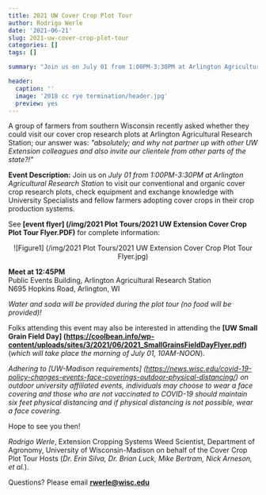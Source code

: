 ```yaml
---
title: 2021 UW Cover Crop Plot Tour
author: Rodrigo Werle
date: '2021-06-21'
slug: 2021-uw-cover-crop-plot-tour
categories: []
tags: []

summary: "Join us on July 01 from 1:00PM-3:30PM at Arlington Agricultural Research Station to visit our cover crop research plots, check equipment and exchange knowledge with University Specialists and fellow farmers adopting cover crops in their crop production systems."

header:
  caption: ''
  image: '2018 cc rye termination/header.jpg'
  preview: yes
---
```


A group of farmers from southern Wisconsin recently asked whether they could visit our cover crop research plots at Arlington Agricultural Research Station; our answer was: *"absolutely; and why not partner up with other UW Extension colleagues and also invite our clientele from other parts of the state?!"*

**Event Description:** Join us on *July 01 from 1:00PM-3:30PM at Arlington Agricultural Research Station* to visit our conventional and organic cover crop research plots, check equipment and exchange knowledge with University Specialists and fellow farmers adopting cover crops in their crop production systems. 

See **[event flyer] (/img/2021 Plot Tours/2021 UW Extension Cover Crop Plot Tour Flyer.PDF)** for complete information: 

<center>![Figure1] (/img/2021 Plot Tours/2021 UW Extension Cover Crop Plot Tour Flyer.jpg)</center>

**Meet at 12:45PM**  
Public Events Building, Arlington Agricultural Research Station  
N695 Hopkins Road, Arlington, WI
 
*Water and soda will be provided during the plot tour (no food will be provided)!* 
 
Folks attending this event may also be interested in attending the **[UW Small Grain Field Day] (https://coolbean.info/wp-content/uploads/sites/3/2021/06/2021_SmallGrainsFieldDayFlyer.pdf)** (*which will take place the morning of July 01, 10AM-NOON*). 

*Adhering to [UW-Madison requirements] (https://news.wisc.edu/covid-19-policy-changes-events-face-coverings-outdoor-physical-distancing/) on outdoor university affiliated events, individuals may choose to wear a face covering and those who are not vaccinated to COVID-19 should maintain six feet physical distancing and if physical distancing is not possible, wear a face covering.*

Hope to see you then!  
  
*Rodrigo Werle*, Extension Cropping Systems Weed Scientist, Department of Agronomy, University of Wisconsin-Madison on behalf of the Cover Crop Plot Tour Hosts (*Dr. Erin Silva, Dr. Brian Luck, Mike Bertram, Nick Arneson, et al.*). 

Questions? Please email **rwerle@wisc.edu**   
